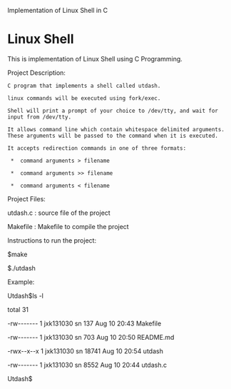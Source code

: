 Implementation of Linux Shell in C

Linux Shell
===========

This is implementation of Linux Shell using C Programming.

Project Description:
    
    C program that implements a shell called utdash.
    
    linux commands will be executed using fork/exec.
    
    Shell will print a prompt of your choice to /dev/tty, and wait for input from /dev/tty.
    
    It allows command line which contain whitespace delimited arguments. These arguments will be passed to the command when it is executed. 
    
    It accepts redirection commands in one of three formats: 

	 *	command arguments > filename 

	 *	command arguments >> filename 

	 *	command arguments < filename 

Project Files:

  utdash.c : source file of the project

  Makefile : Makefile to compile the project

Instructions to run the project: 

  $make

  $./utdash
  
Example:

Utdash$ls -l

total 31

-rw------- 1 jxk131030 sn   137 Aug 10 20:43 Makefile

-rw------- 1 jxk131030 sn   703 Aug 10 20:50 README.md

-rwx--x--x 1 jxk131030 sn 18741 Aug 10 20:54 utdash

-rw------- 1 jxk131030 sn  8552 Aug 10 20:44 utdash.c

Utdash$

	 
